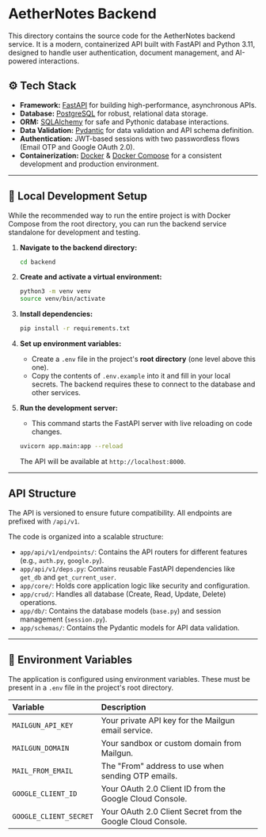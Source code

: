 # AetherNotes Backend

This directory contains the source code for the AetherNotes backend service. It is a modern, containerized API built with FastAPI and Python 3.11, designed to handle user authentication, document management, and AI-powered interactions.

## ⚙️ Tech Stack

  * **Framework:** [FastAPI](https://fastapi.tiangolo.com/) for building high-performance, asynchronous APIs.
  * **Database:** [PostgreSQL](https://www.postgresql.org/) for robust, relational data storage.
  * **ORM:** [SQLAlchemy](https://www.sqlalchemy.org/) for safe and Pythonic database interactions.
  * **Data Validation:** [Pydantic](https://www.google.com/search?q=https://docs.pydantic.dev/) for data validation and API schema definition.
  * **Authentication:** JWT-based sessions with two passwordless flows (Email OTP and Google OAuth 2.0).
  * **Containerization:** [Docker](https://www.docker.com/) & [Docker Compose](https://docs.docker.com/compose/) for a consistent development and production environment.

-----

## 🚀 Local Development Setup

While the recommended way to run the entire project is with Docker Compose from the root directory, you can run the backend service standalone for development and testing.

1.  **Navigate to the backend directory:**

    ```bash
    cd backend
    ```

2.  **Create and activate a virtual environment:**

    ```bash
    python3 -m venv venv
    source venv/bin/activate
    ```

3.  **Install dependencies:**

    ```bash
    pip install -r requirements.txt
    ```

4.  **Set up environment variables:**

      * Create a `.env` file in the project's **root directory** (one level above this one).
      * Copy the contents of `.env.example` into it and fill in your local secrets. The backend requires these to connect to the database and other services.

5.  **Run the development server:**

      * This command starts the FastAPI server with live reloading on code changes.

    <!-- end list -->

    ```bash
    uvicorn app.main:app --reload
    ```

    The API will be available at `http://localhost:8000`.

-----

## API Structure

The API is versioned to ensure future compatibility. All endpoints are prefixed with `/api/v1`.

The code is organized into a scalable structure:

  * `app/api/v1/endpoints/`: Contains the API routers for different features (e.g., `auth.py`, `google.py`).
  * `app/api/v1/deps.py`: Contains reusable FastAPI dependencies like `get_db` and `get_current_user`.
  * `app/core/`: Holds core application logic like security and configuration.
  * `app/crud/`: Handles all database (Create, Read, Update, Delete) operations.
  * `app/db/`: Contains the database models (`base.py`) and session management (`session.py`).
  * `app/schemas/`: Contains the Pydantic models for API data validation.

-----

## 🔑 Environment Variables

The application is configured using environment variables. These must be present in a `.env` file in the project's root directory.

| Variable | Description |
| :--- | :--- |
| `MAILGUN_API_KEY` | Your private API key for the Mailgun email service. |
| `MAILGUN_DOMAIN` | Your sandbox or custom domain from Mailgun. |
| `MAIL_FROM_EMAIL` | The "From" address to use when sending OTP emails. |
| `GOOGLE_CLIENT_ID`| Your OAuth 2.0 Client ID from the Google Cloud Console. |
| `GOOGLE_CLIENT_SECRET`| Your OAuth 2.0 Client Secret from the Google Cloud Console. |
